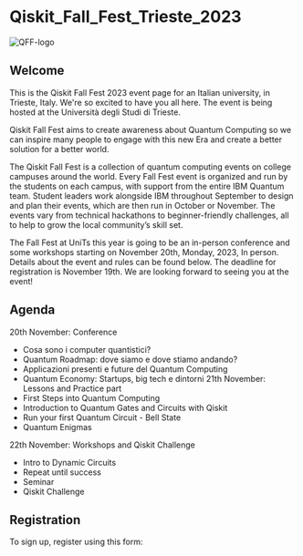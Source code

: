 # Qiskit_Fall_Fest_Trieste_2023

![QFF-logo](https://github.com/EdoardoZappia/Qiskit_Fall_Fest_Trieste_2023/assets/145843623/8255422d-6cdf-42e7-a8cf-e6e011a7ab09)

## Welcome

This is the Qiskit Fall Fest 2023 event page for an Italian university, in Trieste, Italy. We're so excited to have you all here. The event is being hosted at the Università degli Studi di Trieste. 

Qiskit Fall Fest aims to create awareness about Quantum Computing so we can inspire many people to engage with this new Era and create a better solution for a better world.  

The Qiskit Fall Fest is a collection of quantum computing events on college campuses around the world. Every Fall Fest event is organized and run by the students on each campus, with support from the entire IBM Quantum team. Student leaders work alongside IBM throughout September to design and plan their events, which are then run in October or November. The events vary from technical hackathons to beginner-friendly challenges, all to help to grow the local community’s skill set.

The Fall Fest at UniTs this year is going to be an in-person conference and some workshops starting on November 20th, Monday, 2023, In person. Details about the event and rules can be found below. The deadline for registration is November 19th. We are looking forward to seeing you at the event!

## Agenda

20th November: Conference
  -	Cosa sono i computer quantistici? 
  -	Quantum Roadmap: dove siamo e dove stiamo andando?
  - Applicazioni presenti e future del Quantum Computing
  - Quantum Economy: Startups, big tech e dintorni
21th November: Lessons and Practice part
  -	First Steps into Quantum Computing
  - Introduction to Quantum Gates and Circuits with Qiskit
  - Run your first Quantum Circuit - Bell State
  -	Quantum Enigmas

22th November: Workshops and Qiskit Challenge
  - Intro to Dynamic Circuits
  - Repeat until success
  - Seminar
  - Qiskit Challenge

## Registration
To sign up, register using this form: 
